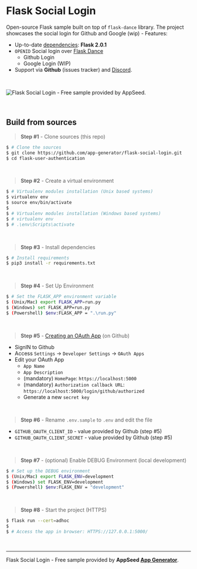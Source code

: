 # Flask Social Login

Open-source Flask sample built on top of `flask-dance` library. The project showcases the social login for Github and Google (wip) - Features: 

- Up-to-date [dependencies](./requirements.txt): **Flask 2.0.1**
- `OPENID` Social login over [Flask Dance](https://pypi.org/project/Flask-Dance/)
  - Github Login
  - Google Login (WIP) 
- Support via **Github** (issues tracker) and [Discord](https://discord.gg/fZC6hup).

<br />

![Flask Social Login - Free sample provided by AppSeed.](https://user-images.githubusercontent.com/51070104/135398234-06a43c1a-cd0a-45ad-accc-de45061d8945.png)

<br />

## Build from sources

> **Step #1** - Clone sources (this repo)

```bash
$ # Clone the sources
$ git clone https://github.com/app-generator/flask-social-login.git
$ cd flask-user-authentication
```

<br />

> **Step #2** - Create a virtual environment

```bash
$ # Virtualenv modules installation (Unix based systems)
$ virtualenv env
$ source env/bin/activate
$
$ # Virtualenv modules installation (Windows based systems)
$ # virtualenv env
$ # .\env\Scripts\activate
```

<br />

> **Step #3** - Install dependencies

```bash
$ # Install requirements
$ pip3 install -r requirements.txt
```

<br />

> **Step #4** - Set Up Environment

```bash
$ # Set the FLASK_APP environment variable
$ (Unix/Mac) export FLASK_APP=run.py
$ (Windows) set FLASK_APP=run.py
$ (Powershell) $env:FLASK_APP = ".\run.py"
```

<br />

> **Step #5** - [Creating an OAuth App](https://docs.github.com/en/developers/apps/building-oauth-apps/creating-an-oauth-app) (on Github)

- SignIN to Github
- Access `Settings` -> `Developer Settings` -> `OAuth Apps`
- Edit your OAuth App
  - `App Name`
  - `App Description`
  - (mandatory) `HomePage`: `https://localhost:5000`
  - (mandatory) `Authorization callback URL`: `https://localhost:5000/login/github/authorized`
  - Generate a new `secret key`

<br />

> **Step #6** - Rename `.env.sample` to `.env` and edit the file

- `GITHUB_OAUTH_CLIENT_ID` - value provided by Github (step #5)
- `GITHUB_OAUTH_CLIENT_SECRET` - value provided by Github (step #5)

<br />

> **Step #7** - (optional) Enable DEBUG Environment (local development)

```bash
$ # Set up the DEBUG environment
$ (Unix/Mac) export FLASK_ENV=development
$ (Windows) set FLASK_ENV=development
$ (Powershell) $env:FLASK_ENV = "development"
```

<br />

> **Step #8** - Start the project (HTTPS)

```bash
$ flask run --cert=adhoc
$
$ # Access the app in browser: HTTPS://127.0.0.1:5000/
```

<br />

---

Flask Social Login - Free sample provided by **AppSeed [App Generator](https://appseed.us/app-generator)**.
